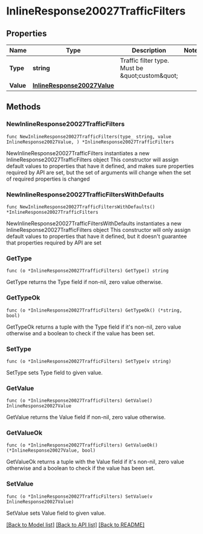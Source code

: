 # InlineResponse20027TrafficFilters

## Properties

Name | Type | Description | Notes
------------ | ------------- | ------------- | -------------
**Type** | **string** | Traffic filter type. Must be \&quot;custom\&quot; | 
**Value** | [**InlineResponse20027Value**](InlineResponse20027Value.md) |  | 

## Methods

### NewInlineResponse20027TrafficFilters

`func NewInlineResponse20027TrafficFilters(type_ string, value InlineResponse20027Value, ) *InlineResponse20027TrafficFilters`

NewInlineResponse20027TrafficFilters instantiates a new InlineResponse20027TrafficFilters object
This constructor will assign default values to properties that have it defined,
and makes sure properties required by API are set, but the set of arguments
will change when the set of required properties is changed

### NewInlineResponse20027TrafficFiltersWithDefaults

`func NewInlineResponse20027TrafficFiltersWithDefaults() *InlineResponse20027TrafficFilters`

NewInlineResponse20027TrafficFiltersWithDefaults instantiates a new InlineResponse20027TrafficFilters object
This constructor will only assign default values to properties that have it defined,
but it doesn't guarantee that properties required by API are set

### GetType

`func (o *InlineResponse20027TrafficFilters) GetType() string`

GetType returns the Type field if non-nil, zero value otherwise.

### GetTypeOk

`func (o *InlineResponse20027TrafficFilters) GetTypeOk() (*string, bool)`

GetTypeOk returns a tuple with the Type field if it's non-nil, zero value otherwise
and a boolean to check if the value has been set.

### SetType

`func (o *InlineResponse20027TrafficFilters) SetType(v string)`

SetType sets Type field to given value.


### GetValue

`func (o *InlineResponse20027TrafficFilters) GetValue() InlineResponse20027Value`

GetValue returns the Value field if non-nil, zero value otherwise.

### GetValueOk

`func (o *InlineResponse20027TrafficFilters) GetValueOk() (*InlineResponse20027Value, bool)`

GetValueOk returns a tuple with the Value field if it's non-nil, zero value otherwise
and a boolean to check if the value has been set.

### SetValue

`func (o *InlineResponse20027TrafficFilters) SetValue(v InlineResponse20027Value)`

SetValue sets Value field to given value.



[[Back to Model list]](../README.md#documentation-for-models) [[Back to API list]](../README.md#documentation-for-api-endpoints) [[Back to README]](../README.md)


